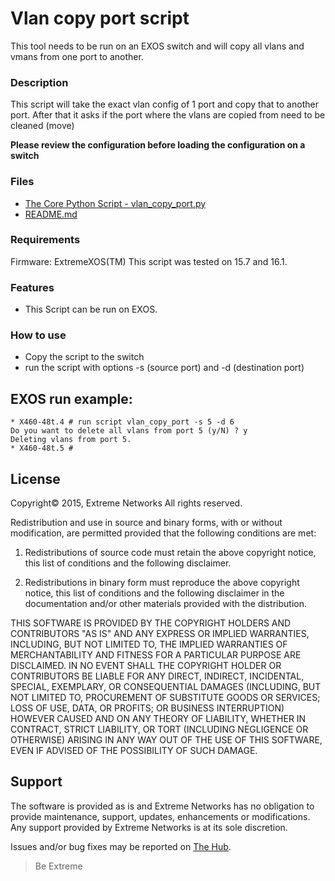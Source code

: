 # Vlan copy port script
This tool needs to be run on an EXOS switch and will copy all vlans and vmans from one port to another.

### Description
This script will take the exact vlan config of 1 port and copy that to another port. After that it asks if the port where the vlans are copied from need to be cleaned (move)

**Please review the configuration before loading the configuration on a switch**

### Files
* [The Core Python Script - vlan_copy_port.py](vlan_copy_port.py)
* [README.md](README.md)


### Requirements
Firmware: ExtremeXOS(TM)
This script was tested on 15.7 and 16.1.

### Features
* This Script can be run on EXOS.
 

### How to use
* Copy the script to the switch
* run the script with options -s (source port) and -d (destination port)

## EXOS run example:
```
* X460-48t.4 # run script vlan_copy_port -s 5 -d 6
Do you want to delete all vlans from port 5 (y/N) ? y
Deleting vlans from port 5.
* X460-48t.5 #

```

## License
Copyright© 2015, Extreme Networks
All rights reserved.

Redistribution and use in source and binary forms, with or without modification,
are permitted provided that the following conditions are met:

1. Redistributions of source code must retain the above copyright notice, this
list of conditions and the following disclaimer.

2. Redistributions in binary form must reproduce the above copyright notice,
this list of conditions and the following disclaimer in the documentation
and/or other materials provided with the distribution.

THIS SOFTWARE IS PROVIDED BY THE COPYRIGHT HOLDERS AND CONTRIBUTORS "AS IS" AND
ANY EXPRESS OR IMPLIED WARRANTIES, INCLUDING, BUT NOT LIMITED TO, THE IMPLIED
WARRANTIES OF MERCHANTABILITY AND FITNESS FOR A PARTICULAR PURPOSE ARE
DISCLAIMED. IN NO EVENT SHALL THE COPYRIGHT HOLDER OR CONTRIBUTORS BE LIABLE
FOR ANY DIRECT, INDIRECT, INCIDENTAL, SPECIAL, EXEMPLARY, OR CONSEQUENTIAL
DAMAGES (INCLUDING, BUT NOT LIMITED TO, PROCUREMENT OF SUBSTITUTE GOODS OR
SERVICES; LOSS OF USE, DATA, OR PROFITS; OR BUSINESS INTERRUPTION) HOWEVER
CAUSED AND ON ANY THEORY OF LIABILITY, WHETHER IN CONTRACT, STRICT LIABILITY,
OR TORT (INCLUDING NEGLIGENCE OR OTHERWISE) ARISING IN ANY WAY OUT OF THE USE
OF THIS SOFTWARE, EVEN IF ADVISED OF THE POSSIBILITY OF SUCH DAMAGE.

## Support
The software is provided as is and Extreme Networks has no obligation to provide
maintenance, support, updates, enhancements or modifications.
Any support provided by Extreme Networks is at its sole discretion.

Issues and/or bug fixes may be reported on [The Hub](https://community.extremenetworks.com/extreme).

>Be Extreme
